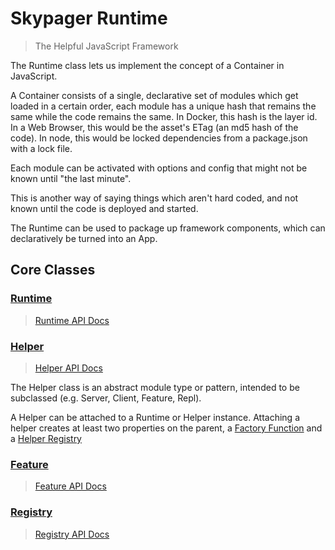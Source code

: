 # Skypager Runtime
> The Helpful JavaScript Framework

The Runtime class lets us implement the concept of a Container in JavaScript.

A Container consists of a single, declarative set of modules which get loaded in a certain order, each module has a unique hash that remains the same while the code remains the same.  In Docker, this hash is the layer id.  In a Web Browser, this would be the asset's ETag (an md5 hash of the code).  In node, this would be locked dependencies from a package.json with a lock file.  

Each module can be activated with options and config that might not be known until "the last minute".

This is another way of saying things which aren't hard coded, and not known until the code is deployed and started.

The Runtime can be used to package up framework components, which can declaratively be turned into an App.

## Core Classes

### [Runtime](src/Runtime.js)
> [Runtime API Docs](docs/Runtime.md)

### [Helper](src/Helper.js)
> [Helper API Docs](docs/Helper.md)

The Helper class is an abstract module type or pattern, intended to be subclassed (e.g. Server, Client, Feature, Repl).

A Helper can be attached to a Runtime or Helper instance.  Attaching a helper creates at least two properties on the parent,
a [Factory Function](docs/Helper.md#factory-functions) and a [Helper Registry](src/Helper.md#registry)

### [Feature](src/Feature.js)
> [Feature API Docs](docs/Feature.md)

### [Registry](src/Registry.js)
> [Registry API Docs](docs/Registry.md)


